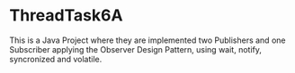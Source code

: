 # ThreadTask6A

This is a Java Project where they are implemented two Publishers and one Subscriber applying the Observer Design Pattern, 
using wait, notify, syncronized and volatile.
